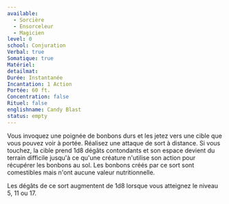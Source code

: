 ```yaml
---
available:
  - Sorcière
  - Ensorceleur
  - Magicien
level: 0
school: Conjuration
Verbal: true
Somatique: true
Matériel:
detailmat:
Durée: Instantanée
Incantation: 1 Action
Portée: 60 ft.
Concentration: false
Rituel: false
englishname: Candy Blast
status: empty
---
```

Vous invoquez une poignée de bonbons durs et les jetez vers une cible que vous pouvez voir à portée. Réalisez une attaque de sort à distance. Si vous touchez, la cible prend 1d8 dégâts contondants et son espace devient du terrain difficile jusqu'à ce qu'une créature n'utilise son action pour récupérer les bonbons au sol. Les bonbons créés par ce sort sont comestibles mais n'ont aucune valeur nutritionnelle.

Les dégâts de ce sort augmentent de 1d8 lorsque vous atteignez le niveau 5, 11 ou 17.
